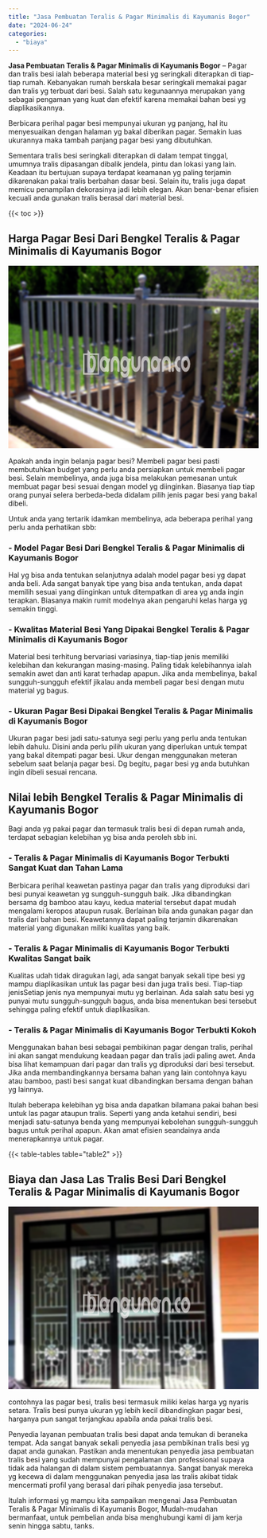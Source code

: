 ```yaml
---
title: "Jasa Pembuatan Teralis & Pagar Minimalis di Kayumanis Bogor"
date: "2024-06-24"
categories: 
  - "biaya"
---
```


**Jasa Pembuatan Teralis & Pagar Minimalis di Kayumanis Bogor** – Pagar dan tralis besi ialah beberapa material besi yg seringkali diterapkan di tiap-tiap rumah. Kebanyakan rumah berskala besar seringkali memakai pagar dan tralis yg terbuat dari besi. Salah satu kegunaannya merupakan yang sebagai pengaman yang kuat dan efektif karena memakai bahan besi yg diaplikasikannya.

Berbicara perihal pagar besi mempunyai ukuran yg panjang, hal itu menyesuaikan dengan halaman yg bakal diberikan pagar. Semakin luas ukurannya maka tambah panjang pagar besi yang dibutuhkan.

Sementara tralis besi seringkali diterapkan di dalam tempat tinggal, umumnya tralis dipasangan dibalik jendela, pintu dan lokasi yang lain. Keadaan itu bertujuan supaya terdapat keamanan yg paling terjamin dikarenakan pakai tralis berbahan dasar besi. Selain itu, tralis juga dapat memicu penampilan dekorasinya jadi lebih elegan. Akan benar-benar efisien kecuali anda gunakan tralis berasal dari material besi.

{{< toc >}}

## Harga Pagar Besi Dari Bengkel Teralis & Pagar Minimalis di Kayumanis Bogor

![Jasa Pembuatan Teralis & Pagar Minimalis di Kayumanis Bogor](/images/pagar-minimalis-murah-66.png)

Apakah anda ingin belanja pagar besi? Membeli pagar besi pasti membutuhkan budget yang perlu anda persiapkan untuk membeli pagar besi. Selain membelinya, anda juga bisa melakukan pemesanan untuk membuat pagar besi sesuai dengan model yg diinginkan. Biasanya tiap tiap orang punyai selera berbeda-beda didalam pilih jenis pagar besi yang bakal dibeli.

Untuk anda yang tertarik idamkan membelinya, ada beberapa perihal yang perlu anda perhatikan sbb:
### \- Model Pagar Besi Dari Bengkel Teralis & Pagar Minimalis di Kayumanis Bogor

Hal yg bisa anda tentukan selanjutnya adalah model pagar besi yg dapat anda beli. Ada sangat banyak tipe yang bisa anda tentukan, anda dapat memilih sesuai yang diinginkan untuk ditempatkan di area yg anda ingin terapkan. Biasanya makin rumit modelnya akan pengaruhi kelas harga yg semakin tinggi.

### \- Kwalitas Material Besi Yang Dipakai Bengkel Teralis & Pagar Minimalis di Kayumanis Bogor

Material besi terhitung bervariasi variasinya, tiap-tiap jenis memiliki kelebihan dan kekurangan masing-masing. Paling tidak kelebihannya ialah semakin awet dan anti karat terhadap apapun. Jika anda membelinya, bakal sungguh-sungguh efektif jikalau anda membeli pagar besi dengan mutu material yg bagus.

### \- Ukuran Pagar Besi Dipakai Bengkel Teralis & Pagar Minimalis di Kayumanis Bogor

Ukuran pagar besi jadi satu-satunya segi perlu yang perlu anda tentukan lebih dahulu. Disini anda perlu pilih ukuran yang diperlukan untuk tempat yang bakal ditempati pagar besi. Ukur dengan menggunakan meteran sebelum saat belanja pagar besi. Dg begitu, pagar besi yg anda butuhkan ingin dibeli sesuai rencana.

## Nilai lebih Bengkel Teralis & Pagar Minimalis di Kayumanis Bogor

Bagi anda yg pakai pagar dan termasuk tralis besi di depan rumah anda, terdapat sebagian kelebihan yg bisa anda peroleh sbb ini.

### \- Teralis & Pagar Minimalis di Kayumanis Bogor Terbukti Sangat Kuat dan Tahan Lama

Berbicara perihal keawetan pastinya pagar dan tralis yang diproduksi dari besi punyai keawetan yg sungguh-sungguh baik. Jika dibandingkan bersama dg bamboo atau kayu, kedua material tersebut dapat mudah mengalami keropos ataupun rusak. Berlainan bila anda gunakan pagar dan tralis dari bahan besi. Keawetannya dapat paling terjamin dikarenakan material yang digunakan miliki kualitas yang baik.

### \- Teralis & Pagar Minimalis di Kayumanis Bogor Terbukti Kwalitas Sangat baik

Kualitas udah tidak diragukan lagi, ada sangat banyak sekali tipe besi yg mampu diaplikasikan untuk las pagar besi dan juga tralis besi. Tiap-tiap jenisSetiap jenis nya mempunyai mutu yg berlainan. Ada salah satu besi yg punyai mutu sungguh-sungguh bagus, anda bisa menentukan besi tersebut sehingga paling efektif untuk diaplikasikan.

### \- Teralis & Pagar Minimalis di Kayumanis Bogor Terbukti Kokoh

Menggunakan bahan besi sebagai pembikinan pagar dengan tralis, perihal ini akan sangat mendukung keadaan pagar dan tralis jadi paling awet. Anda bisa lihat kemampuan dari pagar dan tralis yg diproduksi dari besi tersebut. Jika anda membandingkannya bersama bahan yang lain contohnya kayu atau bamboo, pasti besi sangat kuat dibandingkan bersama dengan bahan yg lainnya.

Itulah beberapa kelebihan yg bisa anda dapatkan bilamana pakai bahan besi untuk las pagar ataupun tralis. Seperti yang anda ketahui sendiri, besi menjadi satu-satunya benda yang mempunyai kebolehan sungguh-sungguh bagus untuk perihal apapun. Akan amat efisien seandainya anda menerapkannya untuk pagar.

{{< table-tables table="table2" >}}

## Biaya dan Jasa Las Tralis Besi Dari Bengkel Teralis & Pagar Minimalis di Kayumanis Bogor

![Jasa Pembuatan Teralis & Pagar Minimalis di Kayumanis Bogor](/images/teralis-minimalis-murah-19.png)

contohnya las pagar besi, tralis besi termasuk miliki kelas harga yg nyaris setara. Tralis besi punya ukuran yg lebih kecil dibandingkan pagar besi, harganya pun sangat terjangkau apabila anda pakai tralis besi.

Penyedia layanan pembuatan tralis besi dapat anda temukan di beraneka tempat. Ada sangat banyak sekali penyedia jasa pembikinan tralis besi yg dapat anda gunakan. Pastikan anda menentukan penyedia jasa pembuatan tralis besi yang sudah mempunyai pengalaman dan professional supaya tidak ada halangan di dalam sistem pembuatannya. Sangat banyak mereka yg kecewa di dalam menggunakan penyedia jasa las tralis akibat tidak mencermati profil yang berasal dari pihak penyedia jasa tersebut.

Itulah informasi yg mampu kita sampaikan mengenai Jasa Pembuatan Teralis & Pagar Minimalis di Kayumanis Bogor, Mudah-mudahan bermanfaat, untuk pembelian anda bisa menghubungi kami di jam kerja senin hingga sabtu, tanks.

